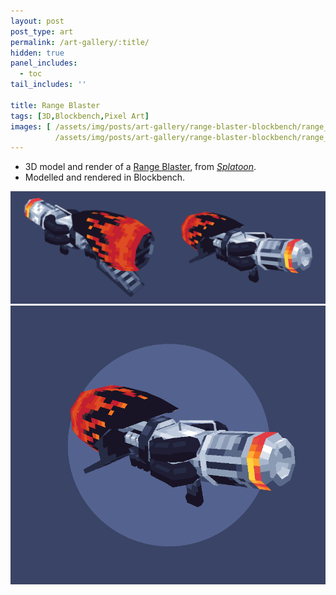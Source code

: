 ```yaml
---
layout: post
post_type: art
permalink: /art-gallery/:title/
hidden: true
panel_includes:
  - toc
tail_includes: ''

title: Range Blaster 
tags: [3D,Blockbench,Pixel Art]
images: [ /assets/img/posts/art-gallery/range-blaster-blockbench/range_blaster_render2.png,
          /assets/img/posts/art-gallery/range-blaster-blockbench/range_blaster_render1.png ]
---
```


* 3D model and render of a [Range Blaster](https://splatoonwiki.org/wiki/Range_Blaster), from [*Splatoon*](https://splatoon.nintendo.com/). <br>
* Modelled and rendered in Blockbench.

![](/assets/img/posts/art-gallery/range-blaster-blockbench/range_blaster_render_both.png)
![](/assets/img/posts/art-gallery/range-blaster-blockbench/range_blaster_turntable.gif)
